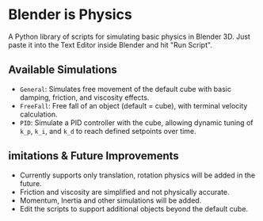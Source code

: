 # Blender is Physics

A Python library of scripts for simulating basic physics in Blender 3D. Just paste it into the Text Editor inside Blender and hit "Run Script".

## Available Simulations

* `General`: Simulates free movement of the default cube with basic damping, friction, and viscosity effects.
* `FreeFall`: Free fall of an object (default = cube), with terminal velocity calculation.
* `PID`: Simulate a PID controller with the cube, allowing dynamic tuning of `k_p`, `k_i`, and `k_d` to reach defined setpoints over time.

## imitations & Future Improvements
* Currently supports only translation, rotation physics will be added in the future.
* Friction and viscosity are simplified and not physically accurate.
* Momentum, Inertia and other simulations will be added.
* Edit the scripts to support additional objects beyond the default cube.
